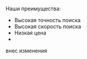 Наши преимущества:
* Высокая точность поиска
* Высокая скорость поиска
* Низкая цена
* 
внес изменения
